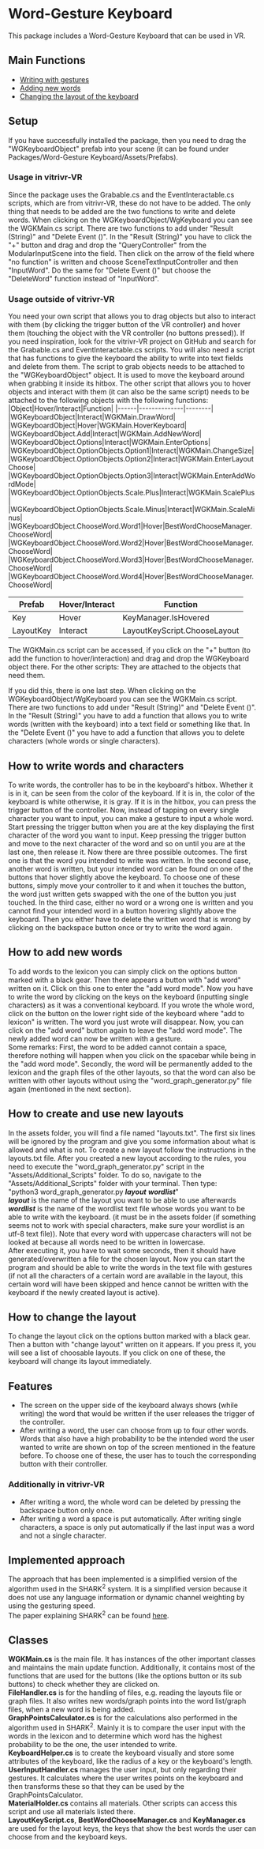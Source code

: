 # Word-Gesture Keyboard
This package includes a Word-Gesture Keyboard that can be used in VR.

## Main Functions
- [Writing with gestures](#how-to-write-words-and-characters)
- [Adding new words](#how-to-add-new-words)
- [Changing the layout of the keyboard](#how-to-create-and-use-new-layouts)

## Setup
If you have successfully installed the package, then you need to drag the "WGKeyboardObject" prefab into your scene (it can be found under Packages/Word-Gesture Keyboard/Assets/Prefabs). 
### Usage in vitrivr-VR
Since the package uses the Grabable.cs and the EventInteractable.cs scripts, which are from vitrivr-VR, these do not have to be added. The only thing that needs to be added are the two functions to write and delete words. When clicking on the WGKeyboardObject/WgKeyboard you can see the WGKMain.cs script. There are two functions to add under "Result (String)" and "Delete Event ()". In the "Result (String)" you have to click the "+" button and drag and drop the "QueryController" from the ModularInputScene into the field. Then click on the arrow of the field where "no function" is written and choose SceneTextInputController and then "InputWord". Do the same for "Delete Event ()" but choose the "DeleteWord" function instead of "InputWord".

### Usage outside of vitrivr-VR
You need your own script that allows you to drag objects but also to interact with them (by clicking the trigger button of the VR controller) and hover them (touching the object with the VR controller (no buttons pressed)). If you need inspiration, look for the vitrivr-VR project on GitHub and search for the Grabable.cs and EventInteractable.cs scripts. You will also need a script that has functions to give the keyboard the ability to write into text fields and delete from them.
The script to grab objects needs to be attached to the "WGKeyboardObject" object. It is used to move the keyboard around when grabbing it inside its hitbox. The other script that allows you to hover objects and interact with them (it can also be the same script) needs to be attached to the following objects with the following functions:
|Object|Hover/Interact|Function|
|------|--------------|--------|
|WGKeyboardObject|Interact|WGKMain.DrawWord|
|WGKeyboardObject|Hover|WGKMain.HoverKeyboard|
|WGKeyboardObject.Add|Interact|WGKMain.AddNewWord|
|WGKeyboardObject.Options|Interact|WGKMain.EnterOptions|
|WGKeyboardObject.OptionObjects.Option1|Interact|WGKMain.ChangeSize|
|WGKeyboardObject.OptionObjects.Option2|Interact|WGKMain.EnterLayoutChoose|
|WGKeyboardObject.OptionObjects.Option3|Interact|WGKMain.EnterAddWordMode|
|WGKeyboardObject.OptionObjects.Scale.Plus|Interact|WGKMain.ScalePlus|
|WGKeyboardObject.OptionObjects.Scale.Minus|Interact|WGKMain.ScaleMinus|
|WGKeyboardObject.ChooseWord.Word1|Hover|BestWordChooseManager.ChooseWord|
|WGKeyboardObject.ChooseWord.Word2|Hover|BestWordChooseManager.ChooseWord|
|WGKeyboardObject.ChooseWord.Word3|Hover|BestWordChooseManager.ChooseWord|
|WGKeyboardObject.ChooseWord.Word4|Hover|BestWordChooseManager.ChooseWord|

|Prefab|Hover/Interact|Function|
|------|--------------|--------|
|Key|Hover|KeyManager.IsHovered|
|LayoutKey|Interact|LayoutKeyScript.ChooseLayout|

The WGKMain.cs script can be accessed, if you click on the "+" button (to add the function to hover/interaction) and drag and drop the WGKeyboard object there. For the other scripts: They are attached to the objects that need them.

If you did this, there is one last step. When clicking on the WGKeyboardObject/WgKeyboard you can see the WGKMain.cs script. There are two functions to add under "Result (String)" and "Delete Event ()". In the "Result (String)" you have to add a function that allows you to write words (written with the keyboard) into a text field or something like that. In the "Delete Event ()" you have to add a function that allows you to delete characters (whole words or single characters).

## How to write words and characters
To write words, the controller has to be in the keyboard's hitbox. Whether it is in it, can be seen from the color of the keyboard. If it is in, the color of the keyboard is white otherwise, it is gray. If it is in the hitbox, you can press the trigger button of the controller. Now, instead of tapping on every single character you want to input, you can make a gesture to input a whole word. Start pressing the trigger button when you are at the key displaying the first character of the word you want to input. Keep pressing the trigger button and move to the next character of the word and so on until you are at the last one, then release it. Now there are three possible outcomes. The first one is that the word you intended to write was written. In the second case, another word is written, but your intended word can be found on one of the buttons that hover slightly above the keyboard. To choose one of these buttons, simply move your controller to it and when it touches the button, the word just written gets swapped with the one of the button you just touched. In the third case, either no word or a wrong one is written and you cannot find your intended word in a button hovering slightly above the keyboard. Then you either have to delete the written word that is wrong by clicking on the backspace button once or try to write the word again.

## How to add new words
To add words to the lexicon you can simply click on the options button marked with a black gear. Then there appears a button with "add word" written on it. Click on this one to enter the "add word mode". Now you have to write the word by clicking on the keys on the keyboard (inputting single characters) as it was a conventional keyboard. If you wrote the whole word, click on the button on the lower right side of the keyboard where "add to lexicon" is written. The word you just wrote will disappear. Now, you can click on the "add word" button again to leave the "add word mode". The newly added word can now be written with a gesture.  
Some remarks: First, the word to be added cannot contain a space, therefore nothing will happen when you click on the spacebar while being in the "add word mode". Secondly, the word will be permanently added to the lexicon and the graph files of the other layouts, so that the word can also be written with other layouts without using the "word_graph_generator.py" file again (mentioned in the next section).

## How to create and use new layouts
In the assets folder, you will find a file named "layouts.txt". The first six lines will be ignored by the program and give you some information about what is allowed and what is not.
To create a new layout follow the instructions in the layouts.txt file.
After you created a new layout according to the rules, you need to execute the "word_graph_generator.py" script in the "Assets/Additional_Scripts" folder. To do so, navigate to the "Assets/Additional_Scripts" folder with your terminal. Then type:  
"python3 word_graph_generator.py ***layout*** ***wordlist***"  
***layout*** is the name of the layout you want to be able to use afterwards  
***wordlist*** is the name of the wordlist text file whose words you want to be able to write with the keyboard. (it must be in the assets folder (if something seems not to work with special characters, make sure your wordlist is an utf-8 text file)). Note that every word with uppercase characters will not be looked at because all words need to be written in lowercase.  
After executing it, you have to wait some seconds, then it should have generated/overwritten a file for the chosen layout. Now you can start the program and should be able to write the words in the text file with gestures (if not all the characters of a certain word are available in the layout, this certain word will have been skipped and hence cannot be written with the keyboard if the newly created layout is active).

## How to change the layout
To change the layout click on the options button marked with a black gear. Then a button with "change layout" written on it appears. If you press it, you will see a list of choosable layouts. If you click on one of these, the keyboard will change its layout immediately. 

## Features
- The screen on the upper side of the keyboard always shows (while writing) the word that would be written if the user releases the trigger of the controller.
- After writing a word, the user can choose from up to four other words. Words that also have a high probability to be the intended word the user wanted to write are shown on top of the screen mentioned in the feature before. To choose one of these, the user has to touch the corresponding button with their controller.
### Additionally in vitrivr-VR
- After writing a word, the whole word can be deleted by pressing the backspace button only once.
- After writing a word a space is put automatically. After writing single characters, a space is only put automatically if the last input was a word and not a single character.

## Implemented approach
The approach that has been implemented is a simplified version of the algorithm used in the SHARK<sup>2</sup> system. It is a simplified version because it does not use any language information or dynamic channel weighting by using the gesturing speed.  
The paper explaining SHARK<sup>2</sup> can be found [here](https://www.researchgate.net/publication/228875756_SHARK2A_large_Vocabulary_shorthand_writing_system_for_pen-based_computers).

## Classes
**WGKMain.cs** is the main file. It has instances of the other important classes and maintains the main update function. Additionally, it contains most of the functions that are used for the buttons (like the options button or its sub buttons) to check whether they are clicked on.  
**FileHandler.cs** is for the handling of files, e.g. reading the layouts file or graph files. It also writes new words/graph points into the word list/graph files, when a new word is being added.  
**GraphPointsCalculator.cs** is for the calculations also performed in the algorithm used in SHARK<sup>2</sup>. Mainly it is to compare the user input with the words in the lexicon and to determine which word has the highest probability to be the one, the user intended to write.  
**KeyboardHelper.cs** is to create the keyboard visually and store some attributes of the keyboard, like the radius of a key or the keyboard's length.  
**UserInputHandler.cs** manages the user input, but only regarding their gestures. It calculates where the user writes points on the keyboard and then transforms these so that they can be used by the GraphPointsCalculator.  
**MaterialHolder.cs** contains all materials. Other scripts can access this script and use all materials listed there.   
**LayoutKeyScript.cs**, **BestWordChooseManager.cs** and **KeyManager.cs** are used for the layout keys, the keys that show the best words the user can choose from and the keyboard keys.